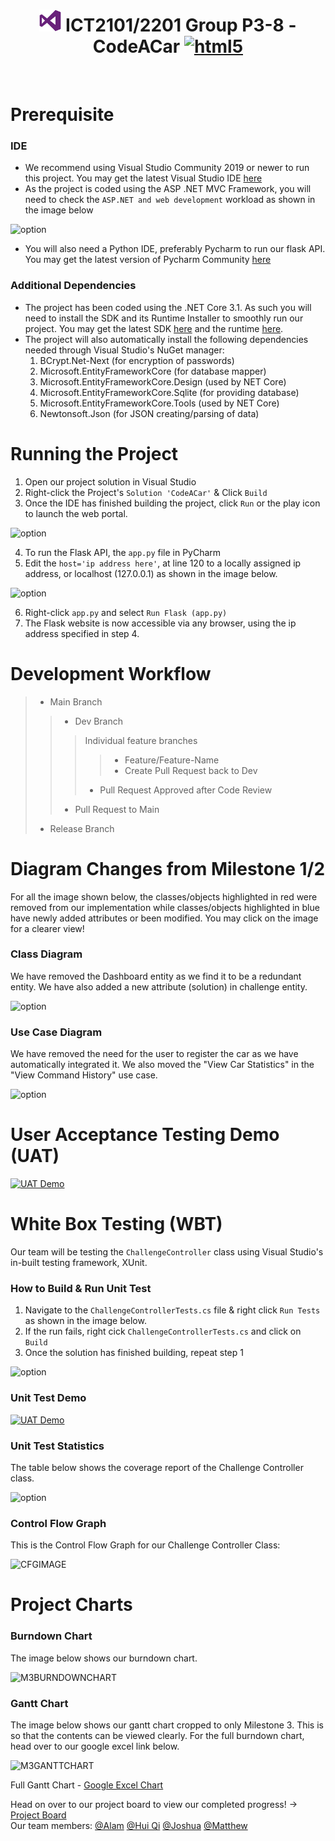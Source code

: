 <h1 align = "center"> <img src="https://github.com/devicons/devicon/blob/master/icons/visualstudio/visualstudio-plain.svg" alt="php" width="35" height="35"/> </a>ICT2101/2201 Group P3-8 - CodeACar <a href="https://www.php.net" target="_blank">  <a href="https://www.w3.org/html/" target="_blank"> <img src="https://res.cloudinary.com/dkhzest5h/image/upload/v1638709328/c--4_ktwfjp.svg" alt="html5" width="35" height="35"/> </a> </h1><br>

# Prerequisite
### IDE
* We recommend using Visual Studio Community 2019 or newer to run this project. You may get the latest Visual Studio IDE [here](https://visualstudio.microsoft.com/downloads/)
* As the project is coded using the ASP .NET MVC Framework, you will need to check the `ASP.NET and web development` workload as shown in the image below

<img src="https://res.cloudinary.com/dkhzest5h/image/upload/v1638710323/02_ASP.Net_and_web_development_eooshu.png" alt="option"/>

* You will also need a Python IDE, preferably Pycharm to run our flask API. You may get the latest version of Pycharm Community [here](https://www.jetbrains.com/pycharm/download/#section=windows)

### Additional Dependencies
* The project has been coded using the .NET Core 3.1. As such you will need to install the SDK and its Runtime Installer to smoothly run our project. You may get the latest SDK [here](https://dotnet.microsoft.com/download/dotnet/thank-you/sdk-3.1.415-windows-x64-installer) and the runtime [here](https://dotnet.microsoft.com/download/dotnet/thank-you/runtime-aspnetcore-3.1.21-windows-x64-installer).
* The project will also automatically install the following dependencies needed through Visual Studio's NuGet manager:
  1) BCrypt.Net-Next (for encryption of passwords)
  2) Microsoft.EntityFrameworkCore (for database mapper)
  3) Microsoft.EntityFrameworkCore.Design (used by NET Core)
  4) Microsoft.EntityFrameworkCore.Sqlite (for providing database)
  5) Microsoft.EntityFrameworkCore.Tools (used by NET Core)
  6) Newtonsoft.Json (for JSON creating/parsing of data) 

# Running the Project
1. Open our project solution in Visual Studio
2. Right-click the Project's `Solution 'CodeACar'` & Click `Build`
3. Once the IDE has finished building the project, click `Run` or the play icon to launch the web portal.

<img src="https://res.cloudinary.com/dkhzest5h/image/upload/v1638714739/Screenshot_2021-12-05_222613_w87tx6.png" alt="option"/>

4. To run the Flask API, the `app.py` file in PyCharm
5. Edit the `host='ip address here'`, at line 120 to a locally assigned ip address, or localhost (127.0.0.1) as shown in the image below.
 
 <img src="https://res.cloudinary.com/dkhzest5h/image/upload/v1638721165/flask_djoeqf.png" alt="option"/>

6. Right-click `app.py` and select `Run Flask (app.py)`
7. The Flask website is now accessible via any browser, using the ip address specified in step 4.

# Development Workflow

> + Main Branch
>> + Dev Branch
>>> Individual feature branches
>>>> + Feature/Feature-Name
>>>> + Create Pull Request back to Dev
>>> + Pull Request Approved after Code Review
>> + Pull Request to Main
> + Release Branch

# Diagram Changes from Milestone 1/2
For all the image shown below, the classes/objects highlighted in red were removed from our implementation while classes/objects highlighted in blue have newly added attributes or been modified. You may click on the image for a clearer view!
### Class Diagram
We have removed the Dashboard entity as we find it to be a redundant entity. We have also added a new attribute (solution) in challenge entity.

<img src="https://res.cloudinary.com/dkhzest5h/image/upload/v1638716155/P3-8_Diagrams_-_Revamped_Class_Diagram_zraohd.png" alt="option"/>

### Use Case Diagram
We have removed the need for the user to register the car as we have automatically integrated it. We also moved the "View Car Statistics" in the "View Command History" use case.

<img src="https://res.cloudinary.com/dkhzest5h/image/upload/v1638717602/P3-8_Diagrams_-_Use_Case_Diagram_q3roub.png" alt="option"/>

# User Acceptance Testing Demo (UAT)
[![UAT Demo](https://img.youtube.com/vi/coC1rEBBZEQ/maxresdefault.jpg)](https://youtu.be/coC1rEBBZEQ)

# White Box Testing (WBT)
Our team will be testing the `ChallengeController` class using Visual Studio's in-built testing framework, XUnit.

### How to Build & Run Unit Test
1. Navigate to the `ChallengeControllerTests.cs` file & right click `Run Tests` as shown in the image below.
2. If the run fails, right cick `ChallengeControllerTests.cs` and click on `Build`
3. Once the solution has finished building, repeat step 1

<img src="https://res.cloudinary.com/dkhzest5h/image/upload/v1638719670/Screenshot_2021-12-05_235412_ltb1cz.png" alt="option"/>

### Unit Test Demo
[![UAT Demo](https://img.youtube.com/vi/17SpftDQOKM/maxresdefault.jpg)](https://www.youtube.com/watch?v=17SpftDQOKM)

### Unit Test Statistics
The table below shows the coverage report of the Challenge Controller class.

<img src="https://res.cloudinary.com/dkhzest5h/image/upload/v1638730309/test_table_zfaknc.png" alt="option"/>

### Control Flow Graph
This is the Control Flow Graph for our Challenge Controller Class:

![CFGIMAGE](https://res.cloudinary.com/dkhzest5h/image/upload/v1638720086/CFG_mljkow.png)

# Project Charts
### Burndown Chart
The image below shows our burndown chart.

![M3BURNDOWNCHART](https://res.cloudinary.com/dkhzest5h/image/upload/v1638726787/burndown_frrzid.png)

### Gantt Chart
The image below shows our gantt chart cropped to only Milestone 3. This is so that the contents can be viewed clearly. For the full burndown chart, head over to our google excel link below.

![M3GANTTCHART](https://res.cloudinary.com/dkhzest5h/image/upload/v1638726579/just_M3_yzxhqb.png)

Full Gantt Chart - [Google Excel Chart](https://docs.google.com/spreadsheets/d/1ffrToW92ubDyzK-C5VmEj9U5471KRce2Ttyc-IQZ98U/edit?usp=sharing)

Head on over to our project board to view our completed progress! -> [Project Board](https://github.com/alamsah2/ICT2101-2201_P3-8_Project/projects/1)<br>
Our team members: [@Alam](https://github.com/users/alamsah2/) [@Hui Qi](https://github.com/lohhuiqi) [@Joshua](https://github.com/JoshuaLSE) [@Matthew](https://github.com/Matt1998)

